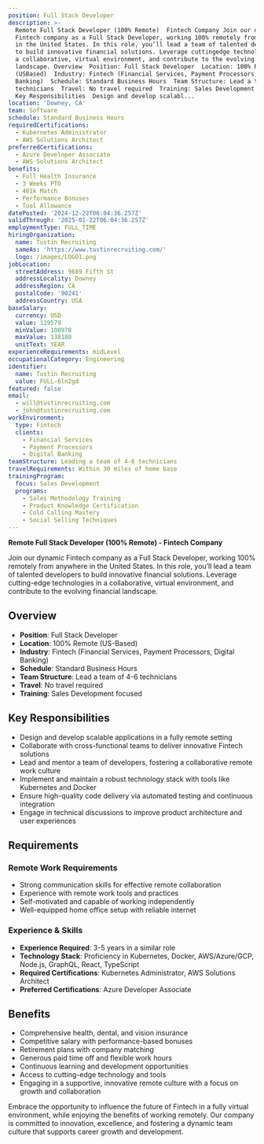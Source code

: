 ```yaml
---
position: Full Stack Developer
description: >-
  Remote Full Stack Developer (100% Remote)  Fintech Company Join our dynamic
  Fintech company as a Full Stack Developer, working 100% remotely from anywhere
  in the United States. In this role, you’ll lead a team of talented developers
  to build innovative financial solutions. Leverage cuttingedge technologies in
  a collaborative, virtual environment, and contribute to the evolving financial
  landscape. Overview  Position: Full Stack Developer  Location: 100% Remote
  (USBased)  Industry: Fintech (Financial Services, Payment Processors, Digital
  Banking)  Schedule: Standard Business Hours  Team Structure: Lead a team of 46
  technicians  Travel: No travel required  Training: Sales Development focused
  Key Responsibilities  Design and develop scalabl...
location: 'Downey, CA'
team: Software
schedule: Standard Business Hours
requiredCertifications:
  - Kubernetes Administrator
  - AWS Solutions Architect
preferredCertifications:
  - Azure Developer Associate
  - AWS Solutions Architect
benefits:
  - Full Health Insurance
  - 3 Weeks PTO
  - 401k Match
  - Performance Bonuses
  - Tool Allowance
datePosted: '2024-12-22T06:04:36.257Z'
validThrough: '2025-01-22T06:04:36.257Z'
employmentType: FULL_TIME
hiringOrganization:
  name: Tustin Recruiting
  sameAs: 'https://www.tustinrecruiting.com/'
  logo: /images/LOGO1.png
jobLocation:
  streetAddress: 9689 Fifth St
  addressLocality: Downey
  addressRegion: CA
  postalCode: '90241'
  addressCountry: USA
baseSalary:
  currency: USD
  value: 119579
  minValue: 100978
  maxValue: 138180
  unitText: YEAR
experienceRequirements: midLevel
occupationalCategory: Engineering
identifier:
  name: Tustin Recruiting
  value: FULL-6ln2gd
featured: false
email:
  - will@tustinrecruiting.com
  - john@tustinrecruiting.com
workEnvironment:
  type: Fintech
  clients:
    - Financial Services
    - Payment Processors
    - Digital Banking
teamStructure: Leading a team of 4-6 technicians
travelRequirements: Within 30 miles of home base
trainingProgram:
  focus: Sales Development
  programs:
    - Sales Methodology Training
    - Product Knowledge Certification
    - Cold Calling Mastery
    - Social Selling Techniques
---
```




**Remote Full Stack Developer (100% Remote) - Fintech Company**

Join our dynamic Fintech company as a Full Stack Developer, working 100% remotely from anywhere in the United States. In this role, you’ll lead a team of talented developers to build innovative financial solutions. Leverage cutting-edge technologies in a collaborative, virtual environment, and contribute to the evolving financial landscape.

## Overview
- **Position**: Full Stack Developer
- **Location**: 100% Remote (US-Based)
- **Industry**: Fintech (Financial Services, Payment Processors, Digital Banking)
- **Schedule**: Standard Business Hours
- **Team Structure**: Lead a team of 4-6 technicians
- **Travel**: No travel required
- **Training**: Sales Development focused

## Key Responsibilities
- Design and develop scalable applications in a fully remote setting
- Collaborate with cross-functional teams to deliver innovative Fintech solutions
- Lead and mentor a team of developers, fostering a collaborative remote work culture
- Implement and maintain a robust technology stack with tools like Kubernetes and Docker
- Ensure high-quality code delivery via automated testing and continuous integration
- Engage in technical discussions to improve product architecture and user experiences

## Requirements
### Remote Work Requirements
- Strong communication skills for effective remote collaboration
- Experience with remote work tools and practices
- Self-motivated and capable of working independently
- Well-equipped home office setup with reliable internet

### Experience & Skills
- **Experience Required**: 3-5 years in a similar role
- **Technology Stack**: Proficiency in Kubernetes, Docker, AWS/Azure/GCP, Node.js, GraphQL, React, TypeScript
- **Required Certifications**: Kubernetes Administrator, AWS Solutions Architect
- **Preferred Certifications**: Azure Developer Associate

## Benefits
- Comprehensive health, dental, and vision insurance
- Competitive salary with performance-based bonuses
- Retirement plans with company matching
- Generous paid time off and flexible work hours
- Continuous learning and development opportunities
- Access to cutting-edge technology and tools
- Engaging in a supportive, innovative remote culture with a focus on growth and collaboration

Embrace the opportunity to influence the future of Fintech in a fully virtual environment, while enjoying the benefits of working remotely. Our company is committed to innovation, excellence, and fostering a dynamic team culture that supports career growth and development.
